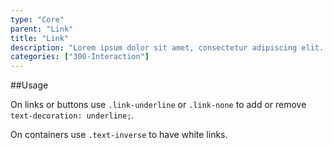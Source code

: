 ```yaml
---
type: "Core"
parent: "Link"
title: "Link"
description: "Lorem ipsum dolor sit amet, consectetur adipiscing elit. Nunc tempus laoreet leo sit amet iaculis."
categories: ["300-Interaction"]
---
```


##Usage

On links or buttons use `.link-underline` or `.link-none` to add or remove `text-decoration:
  underline;`.

<demo>
  <demovanilla src="inline/core/link/link">
  </demovanilla>
</demo>

On containers use `.text-inverse` to have white links.

<demo>
  <demovanilla src="inline/core/link/inverse">
  </demovanilla>
</demo>

